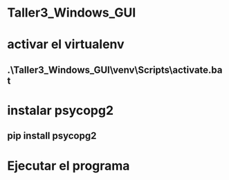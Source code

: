 # Taller3_Windows_GUI
# activar el virtualenv
## .\Taller3_Windows_GUI\venv\Scripts\activate.bat
# instalar psycopg2
## pip install psycopg2
# Ejecutar el programa
